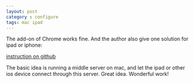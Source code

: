 ```yaml
---
layout: post
category : configure
tags: mac ipad
---
```

 
The add-on of Chrome works fine. And the author also give one solution for ipad or iphone:

 [instruction on github](https://github.com/zhuzhuor/Unblock-Youku/wiki/%E4%BB%A3%E7%90%86%E6%9C%8D%E5%8A%A1%E5%99%A8%E8%AE%BE%E7%BD%AE%E7%A4%BA%E4%BE%8B)

The basic idea is running a middle server on mac, and let the ipad or other ios device connect through this server. 
Great idea. Wonderful work!

